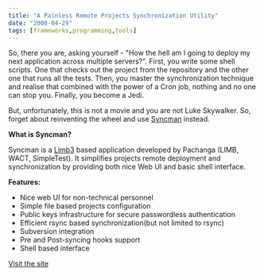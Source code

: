 ```yaml
---
title: "A Painless Remote Projects Synchronization Utility"
date: "2008-04-29"
tags: [frameworks,programming,tools]
---
```


So, there you are, asking yourself - "How the hell am I going to deploy my next application across multiple servers?". First, you write some shell scripts. One that checks out the project from the repository and the other one that runs all the tests. Then, you master the synchronization technique and realise that combined with the power of a Cron job, nothing and no one can stop you. Finally, you become a Jedi.

But, unfortunately, this is not a movie and you are not Luke Skywalker. So, forget about reinventing the wheel and use [Syncman](http://syncman.limb-project.com/) instead.

**What is Syncman?**

Syncman is a [Limb3](http://limb-project.com/) based application developed by Pachanga (LIMB, WACT, SimpleTest). It simplifies projects remote deployment and synchronization by providing both nice Web UI and basic shell interface.

**Features:**

- Nice web UI for non-technical personnel
- Simple file based projects configuration
- Public keys infrastructure for secure passwordless authentication
- Efficient rsync based synchronization(but not limited to rsync)
- Subversion integration
- Pre and Post-syncing hooks support
- Shell based interface

[Visit the site](http://syncman.limb-project.com/)
